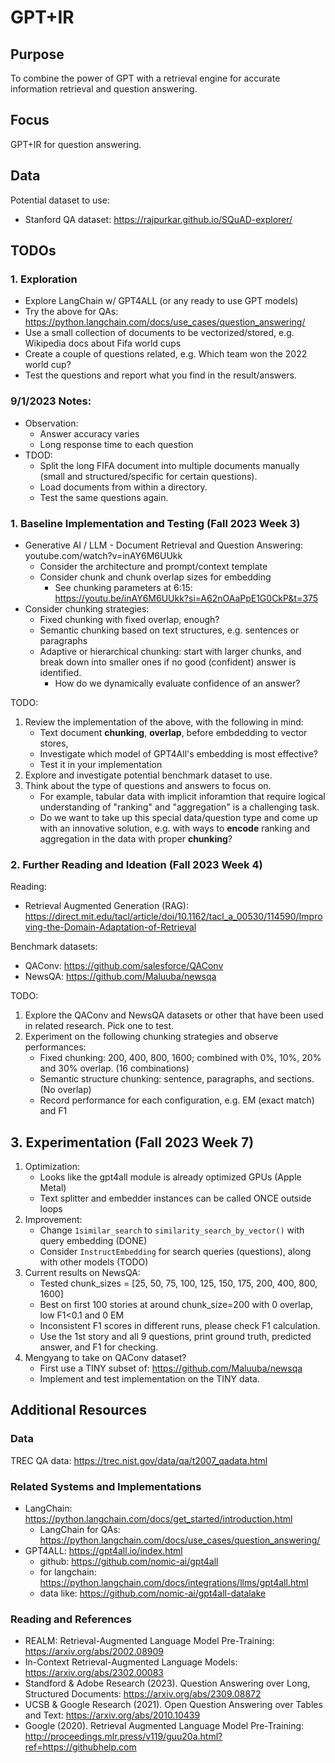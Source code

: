 # GPT+IR

## Purpose

To combine the power of GPT with a retrieval engine for accurate information retrieval and question answering. 

## Focus

GPT+IR for question answering. 

## Data

Potential dataset to use: 
+ Stanford QA dataset: https://rajpurkar.github.io/SQuAD-explorer/


## TODOs

### 1. Exploration

+ Explore LangChain w/ GPT4ALL (or any ready to use GPT models)
+ Try the above for QAs: https://python.langchain.com/docs/use_cases/question_answering/
+ Use a small collection of documents to be vectorized/stored, e.g. Wikipedia docs about Fifa world cups
+ Create a couple of questions related, e.g. Which team won the 2022 world cup? 
+ Test the questions and report what you find in the result/answers. 

### 9/1/2023 Notes: 

* Observation: 
    * Answer accuracy varies
    * Long response time to each question
* TDOD: 
    * Split the long FIFA document into multiple documents manually (small and structured/specific for certain questions). 
    * Load documents from within a directory. 
    * Test the same questions again. 

### 1. Baseline Implementation and Testing (Fall 2023 Week 3)

* Generative AI / LLM - Document Retrieval and Question Answering: youtube.com/watch?v=inAY6M6UUkk
    * Consider the architecture and prompt/context template
    * Consider chunk and chunk overlap sizes for embedding
        * See chunking parameters at 6:15: https://youtu.be/inAY6M6UUkk?si=A62nOAaPpE1G0CkP&t=375
* Consider chunking strategies: 
    * Fixed chunking with fixed overlap, enough? 
    * Semantic chunking based on text structures, e.g. sentences or paragraphs
    * Adaptive or hierarchical chunking: start with larger chunks, and break down into smaller ones if no good (confident) answer is identified. 
        * How do we dynamically evaluate confidence of an answer? 

TODO: 
1. Review the implementation of the above, with the following in mind: 
    * Text document **chunking**, **overlap**, before embdedding to vector stores, 
    * Investigate which model of GPT4All's embedding is most effective? 
    * Test it in your implementation
2. Explore and investigate potential benchmark dataset to use. 
3. Think about the type of questions and answers to focus on. 
    * For example, tabular data with implicit inforamtion that require logical understanding of "ranking" and "aggregation" is a challenging task. 
    * Do we want to take up this special data/question type and come up with an innovative solution, e.g. with ways to **encode** ranking and aggregation in the data with proper **chunking**? 

### 2. Further Reading and Ideation (Fall 2023 Week 4)

Reading: 
* Retrieval Augmented Generation (RAG): https://direct.mit.edu/tacl/article/doi/10.1162/tacl_a_00530/114590/Improving-the-Domain-Adaptation-of-Retrieval

Benchmark datasets: 
* QAConv: https://github.com/salesforce/QAConv
* NewsQA: https://github.com/Maluuba/newsqa

TODO: 
1. Explore the QAConv and NewsQA datasets or other that have been used in related research. Pick one to test. 
2. Experiment on the following chunking strategies and observe performances: 
    * Fixed chunking: 200, 400, 800, 1600; combined with 0%, 10%, 20% and 30% overlap. (16 combinations)
    * Semantic structure chunking: sentence, paragraphs, and sections. (No overlap)
    * Record performance for each configuration, e.g. EM (exact match) and F1

## 3. Experimentation (Fall 2023 Week 7)

1. Optimization: 
    * Looks like the gpt4all module is already optimized GPUs (Apple Metal)
    * Text splitter and embedder instances can be called ONCE outside loops
2. Improvement: 
    * Change `1similar_search` to `similarity_search_by_vector()` with query embedding (DONE)
    * Consider `InstructEmbedding` for search queries (questions), along with other models (TODO)
3. Current results on NewsQA:
    * Tested chunk_sizes = [25, 50, 75, 100, 125, 150, 175, 200, 400, 800, 1600]
    * Best on first 100 stories at around chunk_size=200 with 0 overlap, low F1<0.1 and 0 EM
    * Inconsistent F1 scores in different runs, please check F1 calculation.
    * Use the 1st story and all 9 questions, print ground truth, predicted answer, and F1 for checking.
4. Mengyang to take on QAConv dataset?
    * First use a TINY subset of: https://github.com/Maluuba/newsqa
    * Implement and test implementation on the TINY data. 



## Additional Resources

### Data

TREC QA data: https://trec.nist.gov/data/qa/t2007_qadata.html

### Related Systems and Implementations

+ LangChain: https://python.langchain.com/docs/get_started/introduction.html
    + LangChain for QAs: https://python.langchain.com/docs/use_cases/question_answering/
+ GPT4ALL: https://gpt4all.io/index.html
    + github: https://github.com/nomic-ai/gpt4all
    + for langchain: https://python.langchain.com/docs/integrations/llms/gpt4all.html
    + data like: https://github.com/nomic-ai/gpt4all-datalake

### Reading and References

* REALM: Retrieval-Augmented Language Model Pre-Training: https://arxiv.org/abs/2002.08909
* In-Context Retrieval-Augmented Language Models: https://arxiv.org/abs/2302.00083
* Standford & Adobe Research (2023). Question Answering over Long, Structured Documents: https://arxiv.org/abs/2309.08872
* UCSB & Google Research (2021). Open Question Answering over Tables and Text: https://arxiv.org/abs/2010.10439
* Google (2020). Retrieval Augmented Language Model Pre-Training: http://proceedings.mlr.press/v119/guu20a.html?ref=https://githubhelp.com